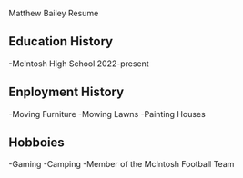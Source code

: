 Matthew Bailey Resume

## Education History
-McIntosh High School 2022-present

## Enployment History
-Moving Furniture
-Mowing Lawns
-Painting Houses
## Hobboies
-Gaming
-Camping
-Member of the McIntosh Football Team
